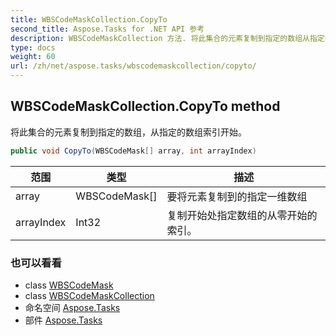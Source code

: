 ```yaml
---
title: WBSCodeMaskCollection.CopyTo
second_title: Aspose.Tasks for .NET API 参考
description: WBSCodeMaskCollection 方法. 将此集合的元素复制到指定的数组从指定的数组索引开始
type: docs
weight: 60
url: /zh/net/aspose.tasks/wbscodemaskcollection/copyto/
---
```

## WBSCodeMaskCollection.CopyTo method

将此集合的元素复制到指定的数组，从指定的数组索引开始。

```csharp
public void CopyTo(WBSCodeMask[] array, int arrayIndex)
```

| 范围 | 类型 | 描述 |
| --- | --- | --- |
| array | WBSCodeMask[] | 要将元素复制到的指定一维数组 |
| arrayIndex | Int32 | 复制开始处指定数组的从零开始的索引。 |

### 也可以看看

* class [WBSCodeMask](../../wbscodemask/)
* class [WBSCodeMaskCollection](../)
* 命名空间 [Aspose.Tasks](../../wbscodemaskcollection/)
* 部件 [Aspose.Tasks](../../../)


